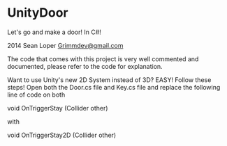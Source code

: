 UnityDoor
=========

Let's go and make a door! In C#!

2014 Sean Loper
Grimmdev@gmail.com

The code that comes with this project is very well commented and documented, please refer to the code for explanation.

Want to use Unity's new 2D System instead of 3D? EASY! Follow these steps!
Open both the Door.cs file and Key.cs file and replace the following line of code on both

void OnTriggerStay (Collider other)

with

void OnTriggerStay2D (Collider other)
